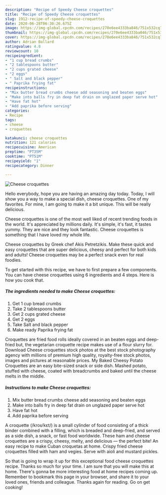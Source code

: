 ```yaml
---
description: "Recipe of Speedy Cheese croquettes"
title: "Recipe of Speedy Cheese croquettes"
slug: 1912-recipe-of-speedy-cheese-croquettes
date: 2020-06-28T06:30:26.675Z
image: https://img-global.cpcdn.com/recipes/270e6ee4333ba846/751x532cq70/cheese-croquettes-recipe-main-photo.jpg
thumbnail: https://img-global.cpcdn.com/recipes/270e6ee4333ba846/751x532cq70/cheese-croquettes-recipe-main-photo.jpg
cover: https://img-global.cpcdn.com/recipes/270e6ee4333ba846/751x532cq70/cheese-croquettes-recipe-main-photo.jpg
author: Adrian Ballard
ratingvalue: 4.8
reviewcount: 10
recipeingredient:
- "1 cup bread crumbs"
- "2 tablespoons butter"
- "2 cups grated cheese"
- "2 eggs"
- " Salt and black pepper"
- " Paprika frying fat"
recipeinstructions:
- "Mix butter bread crumbs cheese add seasoning and beaten eggs"
- "Make into balls fry in deep fat drain on unglazed paper serve hot"
- "Have fat hot"
- "Add paprika before serving"
categories:
- Recipe
tags:
- cheese
- croquettes

katakunci: cheese croquettes 
nutrition: 121 calories
recipecuisine: American
preptime: "PT35M"
cooktime: "PT51M"
recipeyield: "1"
recipecategory: Dinner

---
```



![Cheese croquettes](https://img-global.cpcdn.com/recipes/270e6ee4333ba846/751x532cq70/cheese-croquettes-recipe-main-photo.jpg)

Hello everybody, hope you are having an amazing day today. Today, I will show you a way to make a special dish, cheese croquettes. One of my favorites. For mine, I am going to make it a bit unique. This will be really delicious.

Cheese croquettes is one of the most well liked of recent trending foods in the world. It's appreciated by millions daily. It's simple, it's fast, it tastes yummy. They are nice and they look fantastic. Cheese croquettes is something that I have loved my whole life.

Cheese croquettes by Greek chef Akis Petretzikis. Make these quick and easy croquettes that are super delicious, cheesy and perfect for both kids and adults! Cheese croquettes may be a perfect snack even for real foodies.


To get started with this recipe, we have to first prepare a few components. You can have cheese croquettes using 6 ingredients and 4 steps. Here is how you cook that.

<!--inarticleads1-->

##### The ingredients needed to make Cheese croquettes:

1. Get 1 cup bread crumbs
1. Take 2 tablespoons butter
1. Get 2 cups grated cheese
1. Get 2 eggs
1. Take  Salt and black pepper
1. Make ready  Paprika frying fat


Croquettes are fried food rolls ideally covered in an beaten eggs and deep-fried but, the vegetarian croquette recipe makes use of a flour slurry for. Download Cheese croquettes stock photos at the best stock photography agency with millions of premium high quality, royalty-free stock photos, images and pictures at reasonable prices. My Baked Cheesy Potato Croquettes are an easy bite-sized snack or side dish. Mashed potato, stuffed with cheese, coated with breadcrumbs and baked until the cheese melts in the middle. 

<!--inarticleads2-->

##### Instructions to make Cheese croquettes:

1. Mix butter bread crumbs cheese add seasoning and beaten eggs
1. Make into balls fry in deep fat drain on unglazed paper serve hot
1. Have fat hot
1. Add paprika before serving


A croquette (/kroʊˈkɛt/) is a small cylinder of food consisting of a thick binder combined with a filling, which is breaded and deep-fried, and served as a side dish, a snack, or fast food worldwide. These ham and cheese croquettes are a crispy, cheesy, melty, and delicious — the perfect bite! An easy recipe to make Cuban croquetas at home. Crispy fried cheese croquettes filled with ham and vegies. Serve with aioli and mustard pickles. 

So that is going to wrap it up for this exceptional food cheese croquettes recipe. Thanks so much for your time. I am sure that you will make this at home. There's gonna be more interesting food at home recipes coming up. Remember to bookmark this page in your browser, and share it to your loved ones, friends and colleague. Thanks again for reading. Go on get cooking!

